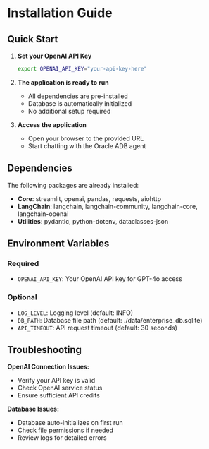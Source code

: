 # Installation Guide

## Quick Start

1. **Set your OpenAI API Key**
   ```bash
   export OPENAI_API_KEY="your-api-key-here"
   ```

2. **The application is ready to run**
   - All dependencies are pre-installed
   - Database is automatically initialized
   - No additional setup required

3. **Access the application**
   - Open your browser to the provided URL
   - Start chatting with the Oracle ADB agent

## Dependencies

The following packages are already installed:

- **Core**: streamlit, openai, pandas, requests, aiohttp
- **LangChain**: langchain, langchain-community, langchain-core, langchain-openai
- **Utilities**: pydantic, python-dotenv, dataclasses-json

## Environment Variables

### Required
- `OPENAI_API_KEY`: Your OpenAI API key for GPT-4o access

### Optional
- `LOG_LEVEL`: Logging level (default: INFO)
- `DB_PATH`: Database file path (default: ./data/enterprise_db.sqlite)
- `API_TIMEOUT`: API request timeout (default: 30 seconds)

## Troubleshooting

**OpenAI Connection Issues:**
- Verify your API key is valid
- Check OpenAI service status
- Ensure sufficient API credits

**Database Issues:**
- Database auto-initializes on first run
- Check file permissions if needed
- Review logs for detailed errors